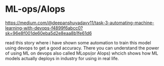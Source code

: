 # ML-ops/AIops
https://medium.com/@deepanshuyadavv11/task-3-automating-machine-learning-with-devops-f4899f6abcc0?sk=96e8f001de60eba5d2e8eaa8b1fe61d6

read this story where i have shown some automation to train this model using devops to get a good accuracy. There you can understand the power of using ML on devops also called MLops(or AIops) whcich shows how ML models actually deploys in industry for using in real life.
